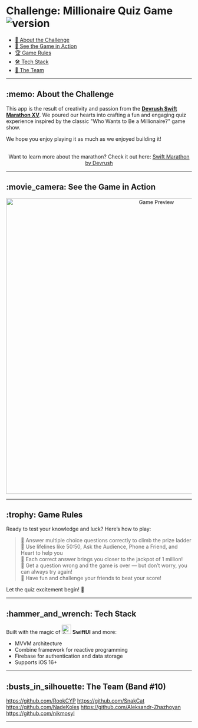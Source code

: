 
# Challenge: Millionaire Quiz Game ![version](https://img.shields.io/badge/v1.0-release-green)

- [:memo: About the Challenge](#about)  
- [:movie_camera: See the Game in Action](#video)  
- [:trophy: Game Rules](#rules)  
- [:hammer_and_wrench: Tech Stack](#stack)  
- [:busts_in_silhouette: The Team](#team)  

---

<h2 id="about">:memo: About the Challenge</h2>

This app is the result of creativity and passion from the **[Devrush Swift Marathon XV](https://devrush.ru/swiftmarathon)**. We poured our hearts into crafting a fun and engaging quiz experience inspired by the classic "Who Wants to Be a Millionaire?" game show.

We hope you enjoy playing it as much as we enjoyed building it!

<p align="center">
  <br/>
  Want to learn more about the marathon? Check it out here: <a href="https://devrush.ru/swiftmarathon">Swift Marathon by Devrush</a>
</p>

---

<h2 id="video">:movie_camera: See the Game in Action</h2>

<p align="center">
  <img src="Assets/preview.gif" alt="Game Preview" width="800"/>
</p>

---

<h2 id="rules">:trophy: Game Rules</h2>

Ready to test your knowledge and luck? Here’s how to play:

> :dart: Answer multiple choice questions correctly to climb the prize ladder  
> :dart: Use lifelines like 50:50, Ask the Audience, Phone a Friend, and Heart to help you  
> :dart: Each correct answer brings you closer to the jackpot of 1 million!  
> :dart: Get a question wrong and the game is over — but don’t worry, you can always try again!  
> :dart: Have fun and challenge your friends to beat your score!  

Let the quiz excitement begin! 🎉

---

<h2 id="stack">:hammer_and_wrench: Tech Stack</h2>

Built with the magic of <img src="https://img.icons8.com/?size=100&id=_BTyk4vBumjx&format=png&color=000000" width="25" alt="SwiftUI"/> **SwiftUI** and more:

* MVVM architecture  
* Combine framework for reactive programming  
* Firebase for authentication and data storage  
* Supports iOS 16+  

---

<h2 id="team">:busts_in_silhouette: The Team (Band #10)</h2>

https://github.com/RookCYP
https://github.com/SnakCat
https://github.com/NadeKoles
https://github.com/Aleksandr-Zhazhoyan
https://github.com/nikmosyl

---
